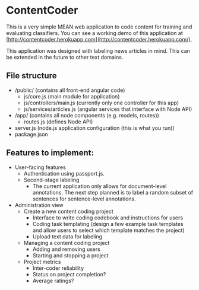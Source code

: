 ContentCoder
============

This is a very simple MEAN web application to code content for training and evaluating classifiers.  You can see a working demo of this application at [http://contentcoder.herokuapp.com](http://contentcoder.herokuapp.com/).

This application was designed with labeling news articles in mind.  This can be extended in the future to other text domains.

## File structure

* /public/ (contains all front-end angular code)
  * js/core.js (main module for application)
  * js/controllers/main.js (currently only one controller for this app)
  * js/services/articles.js (angular services that interface with Node API)
* /app/ (contains all node components (e.g. models, routes))
  * routes.js (defines Node API) 
* server.js (node.js application configuration (this is what you run))
* package.json

## Features to implement:

* User-facing features
  * Authentication using passport.js.
  * Second-stage labeling
    * The current application only allows for document-level annotations.  The next step planned is to label a random subset of sentences for sentence-level annotations.
* Administration view
  * Create a new content coding project
    * Interface to write coding codebook and instructions for users
    * Coding task templating (design a few example task templates and allow users to select which template matches the project)
    * Upload text data for labeling
  * Managing a content coding project
    * Adding and removing users
    * Starting and stopping a project
  * Project metrics
    * Inter-coder reliability 
    * Status on project completion?
    * Average ratings?

